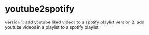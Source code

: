 # youtube2spotify

version 1: add youtube liked videos to a spotify playlist 
version 2: add youtube videos in a playlist to a spotify playlist